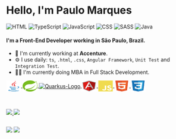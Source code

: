 # Hello, I'm Paulo Marques

![HTML](https://img.shields.io/badge/HTML-Expert-orange)
![TypeScript](https://img.shields.io/badge/TypeScript-Expert-blue)
![JavaScript](https://img.shields.io/badge/JavaScript-Expert-blue)
![CSS](https://img.shields.io/badge/CSS-Expert-yellow)
![SASS](https://img.shields.io/badge/SASS-Intermediate-yellow)
![Java](https://img.shields.io/badge/Java-Basic-green)

#### I'm a Front-End Developer working in São Paulo, Brazil.

- 🏢 I'm currently working at **Accenture**.
- ⚙️ I use daily: `ts`, `.html`, `.css`, `Angular Framework`, `Unit Test` and `Integration Test`.
- 👨‍🎓 I'm currently doing MBA in Full Stack Development.

<a href="https://github.com/pauloedums"> 
<div style="display: inline_block">
  <img align="center" alt="Java-Logo" height="30" width="40" src="https://raw.githubusercontent.com/devicons/devicon/master/icons/java/java-original.svg">
  <img align="center" alt="Spring-Logo" height="30" width="40" src="https://raw.githubusercontent.com/devicons/devicon/master/icons/spring/spring-original.svg">
  <img align="center" alt="Quarkus-Logo" height="30" src="https://quarkus.io/assets/images/quarkus_logo_horizontal_rgb_600px_reverse.png">
  <img align="center" alt="Angular-Log" height="30" width="40" src="https://raw.githubusercontent.com/devicons/devicon/master/icons/angularjs/angularjs-original.svg">
  <img align="center" alt="Js-Logo" height="30" width="40" src="https://raw.githubusercontent.com/devicons/devicon/master/icons/javascript/javascript-plain.svg">
  <img align="center" alt="HTML5-Logo" height="30" width="40" src="https://raw.githubusercontent.com/devicons/devicon/master/icons/html5/html5-original.svg">
  <img align="center" alt="CSS-Logo" height="30" width="40" src="https://raw.githubusercontent.com/devicons/devicon/master/icons/css3/css3-original.svg">  
</div>

##
<br>
<img height="180em" src="https://github-readme-stats.vercel.app/api?username=pauloedums&show_icons=true&theme=dark&include_all_commits=true&count_private=true"/>
<img height="180em" src="https://github-readme-stats.vercel.app/api/top-langs/?username=pauloedums&layout=compact&theme=dark&langs_count=7"/>
  
##
  
<div>
 <a href="https://www.linkedin.com/in/pauloedums/"><img src="https://img.shields.io/badge/-LinkedIn-%230077B5?style=?style=flat-square&logo=linkedin&logoColor=white"></a> 
 <a href = "mailto:pauloedums@gmail.com"><img src="https://img.shields.io/badge/-Gmail-%23333?style=flat-square&logo=gmail&logoColor=white"></a>
</div>
